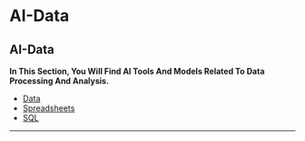 # AI-Data

## AI-Data

**In This Section, You Will Find AI Tools And Models Related To Data Processing And Analysis.**

- [Data](ai-mthrfckr/Data.md)
- [Spreadsheets](ai-mthrfckr/Spreadsheets.md)
- [SQL](ai-mthrfckr/SQL.md)

---
